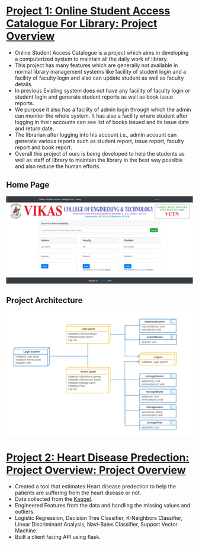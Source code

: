 # [Project 1: Online Student Access Catalogue For Library: Project Overview](https://github.com/SivaRamiReddyModugula/Online-Student-Access-Catalogue-For-Library)
- Online Student Access Catalogue is a project which aims in developing a computerized system to maintain all the daily work of library. 
 - This project has many features which are generally not available in normal library management systems like facility of student login and a facility of faculty login and also can update student as well as faculty details. 
 - In previous Existing system does not have any facility of faculty login or student login and generate student reports as well as book issue reports.
 - We purpose it also has a facility of admin login through which the admin can monitor the whole system. It has also a facility where student after logging in their accounts can see list of books issued and its issue date and return date. 
 - The librarian after logging into his account i.e., admin account can generate various reports such as student report, issue report, faculty report and book report. 
 - Overall this project of ours is being developed to help the students as well as staff of library to maintain the library in the best way possible and also reduce the human efforts.  
 ## Home Page
 ![Home Page](/images/Home.PNG)
 ## Project Architecture  
 ![This Project Architecture](/images/Architecture.png)
# [Project 2: Heart Disease Predection: Project Overview: Project Overview](https://github.com/SivaRamiReddyModugula/heart_disease_predection)
- Created a tool that estimates Heart disease predection  to help the patients are suffering from the heart disease or not.
- Data collected from the [Kaggel](https://www.kaggle.com/ronitf/heart-disease-uci).  
- Engineered Features from the data and handling the missing values and outliers.  
- Logistic Regression, Decision Tree Classifier, K-Neighbors Classifier, Linear Discriminant Analysis, Navi-Baies Classifier, Support Vector Machine.  
- Built a client facing API using flask.
